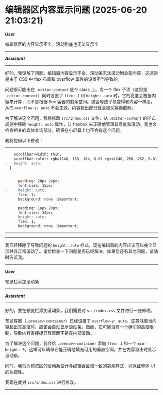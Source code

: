 <!-- Generated by SpecStory -->

# 编辑器区内容显示问题 (2025-06-20 21:03:21)

_**User**_

编辑器区的内容显示不全，滚动到底也无法显示全

---

_**Assistant**_



---

好的，我理解了问题。编辑器内容显示不全，滚动条无法滚动到全部内容，这通常是由于 CSS 中 flex 布局和 overflow 属性的设置不当导致的。

问题很可能出在 `.editor-content` 这个 class 上。当一个 flex 子项（这里是 `.editor-content`）同时设置了 `flex: 1` 和 `height: auto` 时，它的高度会根据内容来计算，而不是根据 flex 容器的剩余空间。这会导致子项变得和内容一样高，从而 `overflow-y: auto` 不会生效，内容超出部分就会被父容器截断。

为了解决这个问题，我将修改 `src/index.css` 文件，从 `.editor-content` 的样式规则中移除 `height: auto` 属性，让 flexbox 来正确地管理其高度和滚动。我也会检查相关的媒体查询部分，确保在小屏幕上也不会有这个问题。

我将应用以下修改：

---

```diff
    scrollbar-width: thin;
    scrollbar-color: rgba(148, 163, 184, 0.6) rgba(248, 250, 252, 0.8);
-   height: auto;
  }
  
```

```diff
      padding: 20px 24px;
      font-size: 15px;
-     height: auto;
      flex: 1;
      background: none !important;
```

```diff
      padding: 16px 20px;
      font-size: 14px;
-     height: auto;
      flex: 1;
      background: none !important;
```

---



---

我已经移除了导致问题的 `height: auto` 样式。现在编辑器的内容应该可以完全显示并且正常滚动了。请您检查一下问题是否已经解决。如果您还有其他问题，请随时告诉我。

---

_**User**_

预览栏添加滚动条

---

_**Assistant**_



---

好的，要在预览栏添加滚动条，我们需要对 `src/index.css` 文件进行一些修改。

预览容器（`.preview-container`）已经设置了 `overflow-y: auto`，这意味着当内容超出其高度时，应该会自动显示滚动条。然而，它可能没有一个确切的高度限制，导致内容直接撑开容器而不是在内部滚动。

为了解决这个问题，我会给 `.preview-container` 添加 `flex: 1` 和一个 `min-height: 0`。这样可以确保它能正确地填充可用的垂直空间，并在内容溢出时显示滚动条。

同时，我将为预览区的滚动条设计与编辑器区域一致的美观样式，以保证整体 UI 的协调性。

我现在就对 `src/index.css` 进行修改。

---

